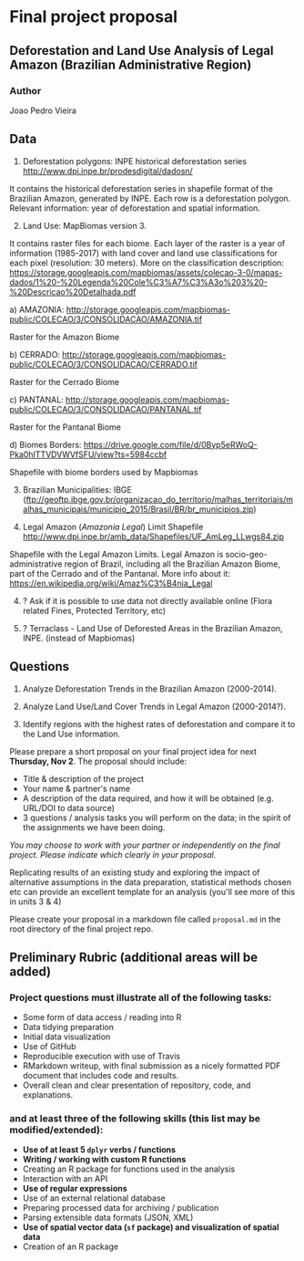# Final project proposal

## Deforestation and Land Use Analysis of Legal Amazon (Brazilian Administrative Region)

### Author

Joao Pedro Vieira

## Data

1. Deforestation polygons: INPE historical deforestation series <http://www.dpi.inpe.br/prodesdigital/dadosn/>

It contains the historical deforestation series in shapefile format of the Brazilian Amazon, generated by INPE. Each row is a deforestation polygon. Relevant information: year of deforestation and spatial information.  
 
 
2. Land Use: MapBiomas version 3.	

It contains raster files for each biome. Each layer of the raster is a year of information (1985-2017) with land cover and land use classifications for each pixel (resolution: 30 meters). More on the classification description: <https://storage.googleapis.com/mapbiomas/assets/colecao-3-0/mapas-dados/1%20-%20Legenda%20Cole%C3%A7%C3%A3o%203%20-%20Descricao%20Detalhada.pdf>

a) AMAZONIA: <http://storage.googleapis.com/mapbiomas-public/COLECAO/3/CONSOLIDACAO/AMAZONIA.tif>

Raster for the Amazon Biome

b) CERRADO: <http://storage.googleapis.com/mapbiomas-public/COLECAO/3/CONSOLIDACAO/CERRADO.tif>

Raster for the Cerrado Biome

c) PANTANAL: <http://storage.googleapis.com/mapbiomas-public/COLECAO/3/CONSOLIDACAO/PANTANAL.tif>

Raster for the Pantanal Biome

d) Biomes Borders: <https://drive.google.com/file/d/0Byp5eRWoQ-Pka0hITTVDVWVfSFU/view?ts=5984ccbf>

Shapefile with biome borders used by Mapbiomas

3. Brazilian Municipalities: IBGE (<ftp://geoftp.ibge.gov.br/organizacao_do_territorio/malhas_territoriais/malhas_municipais/municipio_2015/Brasil/BR/br_municipios.zip>)

4. Legal Amazon (*Amazonia Legal*) Limit Shapefile <http://www.dpi.inpe.br/amb_data/Shapefiles/UF_AmLeg_LLwgs84.zip>

Shapefile with the Legal Amazon Limits. Legal Amazon is socio-geo-administrative region of Brazil, including all the Brazilian Amazon Biome, part of the Cerrado and of the Pantanal. More info about it: <https://en.wikipedia.org/wiki/Amaz%C3%B4nia_Legal>

4. ? Ask if it is possible to use data not directly available online (Flora related Fines, Protected Territory, etc)

5. ? Terraclass - Land Use of Deforested Areas in the Brazilian Amazon, INPE.  (instead of Mapbiomas)

## Questions

1) Analyze Deforestation Trends in the Brazilian Amazon (2000-2014).

2) Analyze Land Use/Land Cover Trends in Legal Amazon (2000-2014?).

3) Identify regions with the highest rates of deforestation and compare it to the Land Use information.

Please prepare a short proposal on your final project idea for next **Thursday, Nov 2**. The proposal should include:


- Title & description of the project
- Your name & partner's name
- A description of the data required, and how it will be obtained (e.g. URL/DOI to data source)
- 3 questions / analysis tasks you will perform on the data; in the spirit of the assignments we have been doing.

*You may choose to work with your partner or independently on the final project. Please indicate which clearly in your proposal.*

Replicating results of an existing study and exploring the impact of alternative assumptions in the data preparation, statistical methods chosen etc can provide an excellent template for an analysis (you'll see more of this in units 3 & 4)


Please create your proposal in a markdown file called `proposal.md` in the root directory of the final project repo.  


## Preliminary Rubric (additional areas will be added)

### Project questions must illustrate all of the following tasks:

- Some form of data access / reading into R
- Data tidying preparation
- Initial data visualization
- Use of GitHub
- Reproducible execution with use of Travis
- RMarkdown writeup, with final submission as a nicely formatted PDF document that includes code and results.
- Overall clean and clear presentation of repository, code, and explanations.

### and at least three of the following skills (this list may be modified/extended):

- **Use of at least 5 `dplyr` verbs / functions**
- **Writing / working with custom R functions**
- Creating an R package for functions used in the analysis
- Interaction with an API
- **Use of regular expressions**
- Use of an external relational database
- Preparing processed data for archiving / publication
- Parsing extensible data formats (JSON, XML)
- **Use of spatial vector data (`sf` package) and visualization of spatial data**
- Creation of an R package

